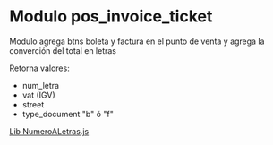 # Modulo pos_invoice_ticket
Modulo agrega btns boleta y factura en el punto de venta y agrega la converción del total en letras

Retorna valores:
- num_letra
- vat (IGV)
- street
- type_document "b" ó "f"

[Lib NumeroALetras.js](https://gist.github.com/dperaltab/c53ba3ce197750f31d767dcc015cc6ab)
